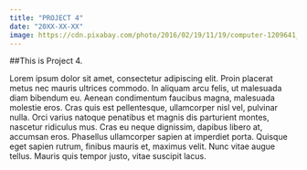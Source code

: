 ```yaml
---
title: "PROJECT 4"
date: "20XX-XX-XX"
image: https://cdn.pixabay.com/photo/2016/02/19/11/19/computer-1209641_640.jpg
---
```


##This is Project 4.

Lorem ipsum dolor sit amet, consectetur adipiscing elit. Proin placerat metus nec mauris ultrices commodo. In aliquam arcu felis, ut malesuada diam bibendum eu. Aenean condimentum faucibus magna, malesuada molestie eros. Cras quis est pellentesque, ullamcorper nisl vel, pulvinar nulla. Orci varius natoque penatibus et magnis dis parturient montes, nascetur ridiculus mus. Cras eu neque dignissim, dapibus libero at, accumsan eros. Phasellus ullamcorper sapien at imperdiet porta. Quisque eget sapien rutrum, finibus mauris et, maximus velit. Nunc vitae augue tellus. Mauris quis tempor justo, vitae suscipit lacus.
